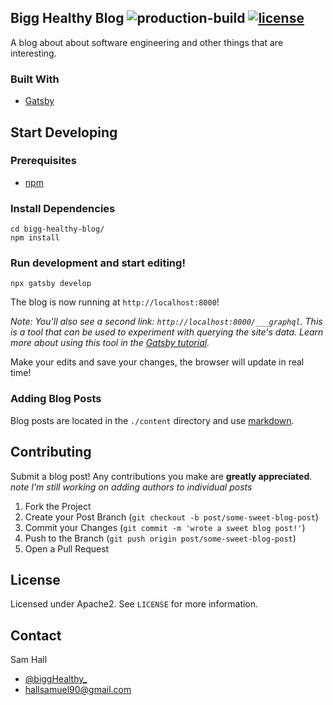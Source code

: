 
## Bigg Healthy Blog ![production-build](https://github.com/hallsamuel90/bigg-healthy-blog/workflows/production-build/badge.svg?branch=main) [![license](https://img.shields.io/badge/License-Apache%202.0-blue.svg)](https://opensource.org/licenses/Apache-2.0)
A blog about about software engineering and other things that are interesting.

### Built With
* [Gatsby](https://www.gatsbyjs.com/)

## Start Developing
### Prerequisites
* [npm](https://www.npmjs.com/get-npm)

### Install Dependencies

```shell
cd bigg-healthy-blog/
npm install
```

### Run development and start editing!

```shell
npx gatsby develop
```

The blog is now running at `http://localhost:8000`!

_Note: You'll also see a second link: _`http://localhost:8000/___graphql`_. This is a tool that can be used to experiment with querying the site's data. Learn more about using this   tool in the [Gatsby tutorial](https://www.gatsbyjs.com/tutorial/part-five/#introducing-graphiql)._

Make your edits and save your changes, the browser will update in real time!

### Adding Blog Posts

Blog posts are located in the `./content` directory and use [markdown](https://www.markdownguide.org/).
    
## Contributing

Submit a blog post! Any contributions you make are **greatly appreciated**.
*note I'm still working on adding authors to individual posts*

1. Fork the Project
2. Create your Post Branch (`git checkout -b post/some-sweet-blog-post`)
3. Commit your Changes (`git commit -m 'wrote a sweet blog post!'`)
4. Push to the Branch (`git push origin post/some-sweet-blog-post`)
5. Open a Pull Request

## License

Licensed under Apache2. See `LICENSE` for more information.

## Contact
Sam Hall 
* [@biggHealthy_](https://twitter.com/biggHealthy_) 
* hallsamuel90@gmail.com



